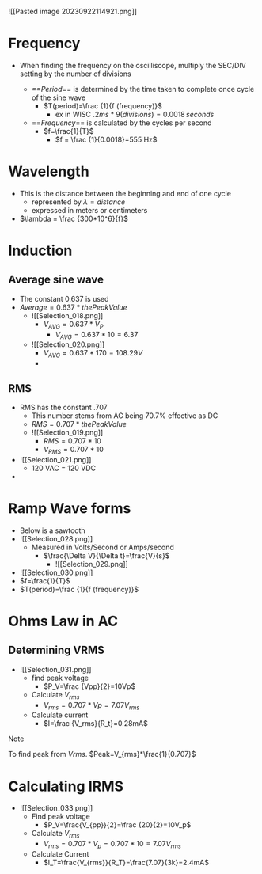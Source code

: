 ![[Pasted image 20230922114921.png]]


# Frequency
- When finding the frequency on the oscilliscope, multiply the SEC/DIV setting by the number of divisions


	- *==Period*== is determined by the time taken to complete once cycle of the sine wave
		-  $T(period)=\frac {1}{f (frequency)}$
			-  ex in WISC $.2ms*9(divisions)=0.0018 \,seconds$
	- ==*Frequency*== is calculated by the cycles per second
		- $f=\frac{1}{T}$
			- $f = \frac {1}{0.0018}=555 Hz$

# Wavelength
- This is the distance between the beginning and end of one cycle
	- represented by $\lambda = distance$ 
	- expressed in meters or centimeters
- $\lambda = \frac {300*10^6}{f}$ 

# Induction
## Average sine wave
- The constant $0.637$ is used
- $Average = 0.637 * the Peak Value$
	- ![[Selection_018.png]]
		- $V_{AVG}=0.637 * V_P$
			- $V_{AVG}= 0.637*10=6.37$
	- ![[Selection_020.png]]
		- $V_{AVG}=0.637*170=108.29V$
		- 

## RMS
- RMS has the constant .707
	- This number stems from AC being 70.7% effective as DC
	- $RMS = 0.707 * the Peak Value$
	- ![[Selection_019.png]]
		- $RMS = 0.707 * 10$
		- $V_{RMS}=0.707*10$
- ![[Selection_021.png]]
	- 120 VAC = 120 VDC
- 
# Ramp Wave forms
- Below is a sawtooth 
- ![[Selection_028.png]]
	- Measured in Volts/Second or Amps/second
		- $\frac{\Delta V}{\Delta t}=\frac{V}{s}$
			- ![[Selection_029.png]]
- ![[Selection_030.png]]
- $f=\frac{1}{T}$
- $T(period)=\frac {1}{f (frequency)}$ 

# Ohms Law in AC
## Determining VRMS
- ![[Selection_031.png]]
	- find peak voltage
		- $P_V=\frac {Vpp}{2}=10Vp$
	- Calculate $V_{rms}$
		- $V_{rms}=0.707*Vp=7.07V_{rms}$
	- Calculate current
		- $I=\frac {V_rms}{R_t}=0.28mA$
>[!Note]
>To find peak from $V{rms}$. $Peak=V_{rms}*\frac{1}{0.707}$

# Calculating IRMS

- ![[Selection_033.png]]
	- Find peak voltage
		- $P_V=\frac{V_{pp}}{2}=\frac {20}{2}=10V_p$
	- Calculate $V_{rms}$
		- $V_{rms}=0.707*V_p=0.707*10=7.07V_{rms}$
	- Calculate Current
		- $I_T=\frac{V_{rms}}{R_T}=\frac{7.07}{3k}=2.4mA$


